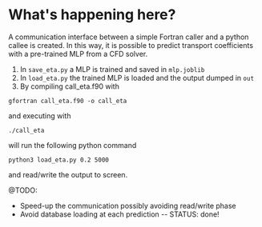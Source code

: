 What's happening here?
======================

A communication interface between a simple Fortran caller and a python callee is created.
In this way, it is possible to predict transport coefficients with a pre-trained MLP from a CFD solver.

1. In `save_eta.py` a MLP is trained and saved in `mlp.joblib`
2. In `load_eta.py` the trained MLP is loaded and the output dumped in `out`
3. By compiling call_eta.f90 with

~~~~~~~~~
gfortran call_eta.f90 -o call_eta
~~~~~~~~~

and executing with

~~~~~~~~~
./call_eta
~~~~~~~~~

will run the following python command

~~~~~~~~~
python3 load_eta.py 0.2 5000
~~~~~~~~~

and read/write the output to screen.

@TODO:

* Speed-up the communication possibly avoiding read/write phase
* Avoid database loading at each prediction -- STATUS: done!
